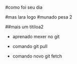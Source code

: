 #como foi seu dia


#mas  lara  logo
#munado pesa 2

##mais um titiloa2
* aprenado mexer no git

* comando  git pull

* comando novo git fetch
